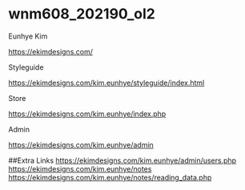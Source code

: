 # wnm608_202190_ol2

Eunhye Kim

https://ekimdesigns.com/

Styleguide

https://ekimdesigns.com/kim.eunhye/styleguide/index.html

Store

https://ekimdesigns.com/kim.eunhye/index.php

Admin

https://ekimdesigns.com/kim.eunhye/admin

##Extra Links
https://ekimdesigns.com/kim.eunhye/admin/users.php
https://ekimdesigns.com/kim.eunhye/notes
https://ekimdesigns.com/kim.eunhye/notes/reading_data.php
